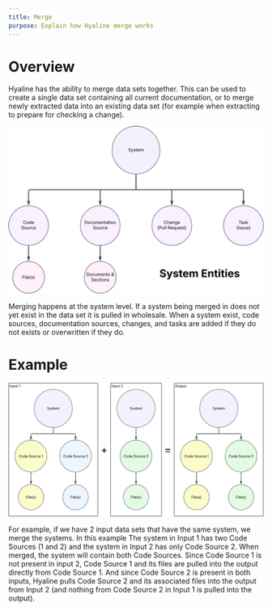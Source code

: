 ```yaml
---
title: Merge
purpose: Explain how Hyaline merge works
---
```

# Overview
Hyaline has the ability to merge data sets together. This can be used to create a single data set containing all current documentation, or to merge newly extracted data into an existing data set (for example when extracting to prepare for checking a change).

![Overview](_img/merge-overview.svg)

Merging happens at the system level. If a system being merged in does not yet exist in the data set it is pulled in wholesale. When a system exist, code sources, documentation sources, changes, and tasks are added if they do not exists or overwritten if they do.

# Example
![Example](_img/merge-example.svg)

For example, if we have 2 input data sets that have the same system, we merge the systems. In this example The system in Input 1 has two Code Sources (1 and 2) and the system in Input 2 has only Code Source 2. When merged, the system will contain both Code Sources. Since Code Source 1 is not present in input 2, Code Source 1 and its files are pulled into the output directly from Code Source 1. And since Code Source 2 is present in both inputs, Hyaline pulls Code Source 2 and its associated files into the output from Input 2 (and nothing from Code Source 2 in Input 1 is pulled into the output).
